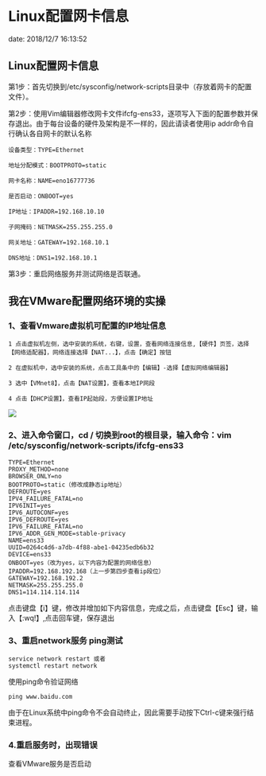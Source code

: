 # Linux配置网卡信息  #

date: 2018/12/7 16:13:52

## Linux配置网卡信息 ##

第1步：首先切换到/etc/sysconfig/network-scripts目录中（存放着网卡的配置文件）。

第2步：使用Vim编辑器修改网卡文件ifcfg-ens33，逐项写入下面的配置参数并保存退出。由于每台设备的硬件及架构是不一样的，因此请读者使用ip addr命令自行确认各自网卡的默认名称

	设备类型：TYPE=Ethernet
	
	地址分配模式：BOOTPROTO=static
	
	网卡名称：NAME=eno16777736
	
	是否启动：ONBOOT=yes
	
	IP地址：IPADDR=192.168.10.10
	
	子网掩码：NETMASK=255.255.255.0
	
	网关地址：GATEWAY=192.168.10.1
	
	DNS地址：DNS1=192.168.10.1

第3步：重启网络服务并测试网络是否联通。

## 我在VMware配置网络环境的实操 ##

### 1、查看Vmware虚拟机可配置的IP地址信息 ###

	1 点击虚拟机左侧，选中安装的系统，右键，设置，查看网络连接信息,【硬件】页签，选择【网络适配器】，网络连接选择【NAT...】，点击【确定】按钮 
	
	2 在虚拟机中，选中安装的系统，点击工具条中的【编辑】-选择【虚拟网络编辑器】
	
	3 选中【VMnet8】，点击【NAT设置】，查看本地IP网段
	
	4 点击【DHCP设置】，查看IP起始段，方便设置IP地址 

![](https://i.imgur.com/AFOaO9g.png)

### 2、进入命令窗口，cd / 切换到root的根目录，输入命令：vim /etc/sysconfig/network-scripts/ifcfg-ens33  ###

	TYPE=Ethernet
	PROXY_METHOD=none
	BROWSER_ONLY=no
	BOOTPROTO=static（修改成静态ip地址）
	DEFROUTE=yes
	IPV4_FAILURE_FATAL=no
	IPV6INIT=yes
	IPV6_AUTOCONF=yes
	IPV6_DEFROUTE=yes
	IPV6_FAILURE_FATAL=no
	IPV6_ADDR_GEN_MODE=stable-privacy
	NAME=ens33
	UUID=0264c4d6-a7db-4f88-abe1-04235edb6b32
	DEVICE=ens33
	ONBOOT=yes（改为yes，以下内容为配置的网络信息）
	IPADDR=192.168.192.168（上一步第四步查看ip段位）
	GATEWAY=192.168.192.2
	NETMASK=255.255.255.0
	DNS1=114.114.114.114

点击键盘【i】键，修改并增加如下内容信息，完成之后，点击键盘【Esc】键，输入【:wq!】,点击回车键，保存退出 


### 3、重启network服务 ping测试 ###

	service network restart 或者
	systemctl restart network

使用ping命令验证网络

    ping www.baidu.com

由于在Linux系统中ping命令不会自动终止，因此需要手动按下Ctrl-c键来强行结束进程。

### 4.重启服务时，出现错误 ###

 查看VMware服务是否启动
